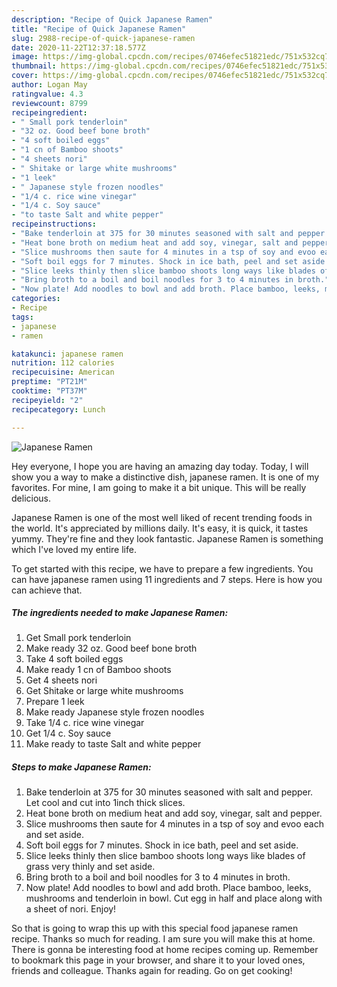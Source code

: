 ```yaml
---
description: "Recipe of Quick Japanese Ramen"
title: "Recipe of Quick Japanese Ramen"
slug: 2988-recipe-of-quick-japanese-ramen
date: 2020-11-22T12:37:18.577Z
image: https://img-global.cpcdn.com/recipes/0746efec51821edc/751x532cq70/japanese-ramen-recipe-main-photo.jpg
thumbnail: https://img-global.cpcdn.com/recipes/0746efec51821edc/751x532cq70/japanese-ramen-recipe-main-photo.jpg
cover: https://img-global.cpcdn.com/recipes/0746efec51821edc/751x532cq70/japanese-ramen-recipe-main-photo.jpg
author: Logan May
ratingvalue: 4.3
reviewcount: 8799
recipeingredient:
- " Small pork tenderloin"
- "32 oz. Good beef bone broth"
- "4 soft boiled eggs"
- "1 cn of Bamboo shoots"
- "4 sheets nori"
- " Shitake or large white mushrooms"
- "1 leek"
- " Japanese style frozen noodles"
- "1/4 c. rice wine vinegar"
- "1/4 c. Soy sauce"
- "to taste Salt and white pepper"
recipeinstructions:
- "Bake tenderloin at 375 for 30 minutes seasoned with salt and pepper. Let cool and cut into 1inch thick slices."
- "Heat bone broth on medium heat and add soy, vinegar, salt and pepper."
- "Slice mushrooms then saute for 4 minutes in a tsp of soy and evoo each and set aside."
- "Soft boil eggs for 7 minutes. Shock in ice bath, peel and set aside."
- "Slice leeks thinly then slice bamboo shoots long ways like blades of grass very thinly and set aside."
- "Bring broth to a boil and boil noodles for 3 to 4 minutes in broth."
- "Now plate! Add noodles to bowl and add broth. Place bamboo, leeks, mushrooms and tenderloin in bowl. Cut egg in half and place along with a sheet of nori. Enjoy!"
categories:
- Recipe
tags:
- japanese
- ramen

katakunci: japanese ramen 
nutrition: 112 calories
recipecuisine: American
preptime: "PT21M"
cooktime: "PT37M"
recipeyield: "2"
recipecategory: Lunch

---
```



![Japanese Ramen](https://img-global.cpcdn.com/recipes/0746efec51821edc/751x532cq70/japanese-ramen-recipe-main-photo.jpg)

Hey everyone, I hope you are having an amazing day today. Today, I will show you a way to make a distinctive dish, japanese ramen. It is one of my favorites. For mine, I am going to make it a bit unique. This will be really delicious.

Japanese Ramen is one of the most well liked of recent trending foods in the world. It's appreciated by millions daily. It's easy, it is quick, it tastes yummy. They're fine and they look fantastic. Japanese Ramen is something which I've loved my entire life.




To get started with this recipe, we have to prepare a few ingredients. You can have japanese ramen using 11 ingredients and 7 steps. Here is how you can achieve that.

<!--inarticleads1-->

##### The ingredients needed to make Japanese Ramen:

1. Get  Small pork tenderloin
1. Make ready 32 oz. Good beef bone broth
1. Take 4 soft boiled eggs
1. Make ready 1 cn of Bamboo shoots
1. Get 4 sheets nori
1. Get  Shitake or large white mushrooms
1. Prepare 1 leek
1. Make ready  Japanese style frozen noodles
1. Take 1/4 c. rice wine vinegar
1. Get 1/4 c. Soy sauce
1. Make ready to taste Salt and white pepper




<!--inarticleads2-->

##### Steps to make Japanese Ramen:

1. Bake tenderloin at 375 for 30 minutes seasoned with salt and pepper. Let cool and cut into 1inch thick slices.
1. Heat bone broth on medium heat and add soy, vinegar, salt and pepper.
1. Slice mushrooms then saute for 4 minutes in a tsp of soy and evoo each and set aside.
1. Soft boil eggs for 7 minutes. Shock in ice bath, peel and set aside.
1. Slice leeks thinly then slice bamboo shoots long ways like blades of grass very thinly and set aside.
1. Bring broth to a boil and boil noodles for 3 to 4 minutes in broth.
1. Now plate! Add noodles to bowl and add broth. Place bamboo, leeks, mushrooms and tenderloin in bowl. Cut egg in half and place along with a sheet of nori. Enjoy!




So that is going to wrap this up with this special food japanese ramen recipe. Thanks so much for reading. I am sure you will make this at home. There is gonna be interesting food at home recipes coming up. Remember to bookmark this page in your browser, and share it to your loved ones, friends and colleague. Thanks again for reading. Go on get cooking!
